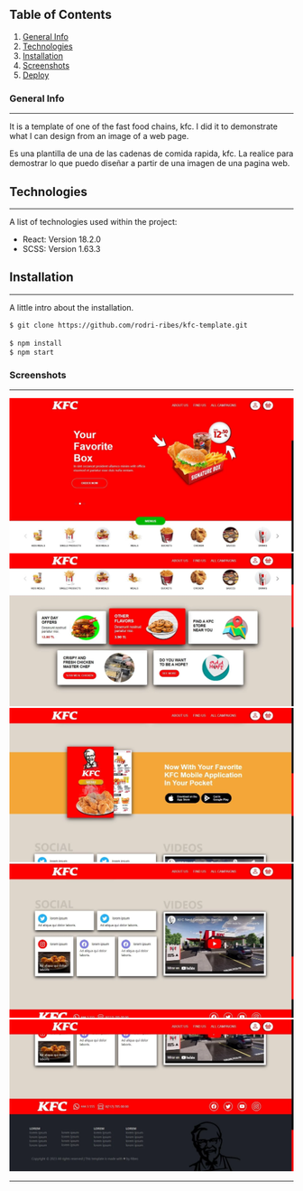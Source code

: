 ## Table of Contents
1. [General Info](#general-info)
2. [Technologies](#technologies)
3. [Installation](#installation)
3. [Screenshots](#Screenshots)
4. [Deploy](https://kfc-template.vercel.app/)

### General Info
***

It is a template of one of the fast food chains, kfc. I did it to demonstrate what I can design from an image of a web page.

Es una plantilla de una de las cadenas de comida rapida, kfc. La realice para demostrar lo que puedo diseñar a partir de una imagen de una pagina web.

## Technologies
***
A list of technologies used within the project:
* React: Version 18.2.0
* SCSS: Version 1.63.3

## Installation
***
A little intro about the installation. 
```
$ git clone https://github.com/rodri-ribes/kfc-template.git

$ npm install
$ npm start
```
### Screenshots
***
![image](./public/img/screenshots/kfc-template-1.webp)
![image](./public/img/screenshots/kfc-template-2.webp)
![image](./public/img/screenshots/kfc-template-3.webp)
![image](./public/img/screenshots/kfc-template-4.webp)
![image](./public/img/screenshots/kfc-template-5.webp)
***
